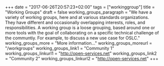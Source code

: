 +++
date = "2017-06-26T20:57:23+02:00"
tags = ["workinggroup"]
title = "Working Groups"
draft = false
working_groups_paragraph = "We have a variety of working groups, here and at various standards organizations. They have different and occasionally overlapping interests, roles, and responsibilities. A working group is a loose grouping, based around one or more tools with the goal of collaborating on a specific technical challenge of the communtiy. For example, to discuss a new use case for OSLC."
working_groups_more = "More information..."
working_groups_moreurl = "/workgroups"
working_groups_link1 = "Community 1"
working_groups_linkurl1 = "http://open-services.net"
working_groups_link2 = "Community 2"
working_groups_linkurl2 = "http://open-services.net"
+++